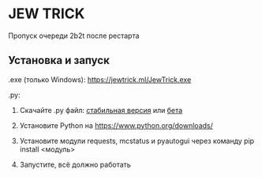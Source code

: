 # JEW TRICK
Пропуск очереди 2b2t после рестарта

## Установка и запуск

.exe (только Windows): https://jewtrick.ml/JewTrick.exe

.py:

1. Скачайте .py файл: [стабильная версия](https://github.com/ZimnyCat/jewtrick-client/archive/v1.3.zip) или [бета](https://github.com/ZimnyCat/jewtrick-client/archive/master.zip)

4. Установите Python на https://www.python.org/downloads/

3. Установите модули requests, mcstatus и pyautogui через команду pip install <модуль>

4. Запустите, всё должно работать
